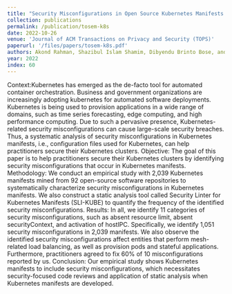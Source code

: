 ```yaml
---
title: "Security Misconfigurations in Open Source Kubernetes Manifests: An Empirical Study"
collection: publications
permalink: /publication/tosem-k8s
date: 2022-10-26
venue: 'Journal of ACM Transactions on Privacy and Security (TOPS)'
paperurl: '/files/papers/tosem-k8s.pdf'
authors: Akond Rahman, Shazibul Islam Shamim, Dibyendu Brinto Bose, and Rahul Pandita
year: 2022
index: 60
--- 
```

Context:Kubernetes has emerged as the de-facto tool for automated container orchestration. Business and government organizations are increasingly adopting kubernetes for automated software deployments. Kubernetes is being used to provision applications in a wide range of domains, such as time series forecasting, edge computing, and high performance computing. Due to such a pervasive presence, Kubernetes-related security misconfigurations can cause large-scale security breaches. Thus, a systematic analysis of security misconfigurations in Kubernetes manifests, i.e., configuration files used for Kubernetes, can help practitioners secure their Kubernetes clusters. Objective: The goal of this paper is to help practitioners secure their Kubernetes clusters by identifying security misconfigurations that occur in Kubernetes manifests. Methodology: We conduct an empirical study with 2,039 Kubernetes manifests mined from 92 open-source software repositories to systematically characterize security misconfigurations in Kubernetes manifests. We also construct a static analysis tool called Security Linter for Kubernetes Manifests (SLI-KUBE) to quantify the frequency of the identified security misconfigurations. Results: In all, we identify 11 categories of security misconfigurations, such as absent resource limit, absent securityContext, and activation of hostIPC. Specifically, we identify 1,051 security misconfigurations in 2,039 manifests. We also observe the identified security misconfigurations affect entities that perform mesh-related load balancing, as well as provision pods and stateful applications. Furthermore, practitioners agreed to fix 60% of 10 misconfigurations reported by us. Conclusion: Our empirical study shows Kubernetes manifests to include security misconfigurations, which necessitates security-focused code reviews and application of static analysis when Kubernetes manifests are developed.   